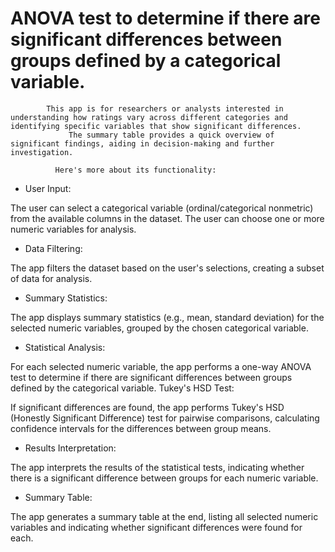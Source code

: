 # ANOVA test to determine if there are significant differences between groups defined by a categorical variable.

            This app is for researchers or analysts interested in understanding how ratings vary across different categories and identifying specific variables that show significant differences.
                 The summary table provides a quick overview of significant findings, aiding in decision-making and further investigation.

              Here's more about its functionality:

 - User Input:

The user can select a categorical variable (ordinal/categorical nonmetric) from the available columns in the dataset.
The user can choose one or more numeric variables for analysis.
- Data Filtering:

The app filters the dataset based on the user's selections, creating a subset of data for analysis.
- Summary Statistics:

The app displays summary statistics (e.g., mean, standard deviation) for the selected numeric variables, grouped by the chosen categorical variable.
- Statistical Analysis:

For each selected numeric variable, the app performs a one-way ANOVA test to determine if there are significant differences between groups defined by the categorical variable.
Tukey's HSD Test:

If significant differences are found, the app performs Tukey's HSD (Honestly Significant Difference) test for pairwise comparisons, calculating confidence intervals for the differences between group means.
 - Results Interpretation:

The app interprets the results of the statistical tests, indicating whether there is a significant difference between groups for each numeric variable.
 - Summary Table:

The app generates a summary table at the end, listing all selected numeric variables and indicating whether significant differences were found for each.
